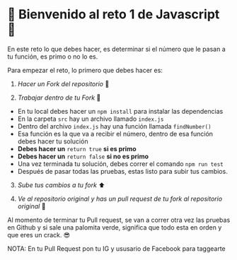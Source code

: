 
# :sparkler: Bienvenido al reto 1 de Javascript :sparkler:

En este reto lo que debes hacer, es determinar si el número que le pasan a tu función, es primo o no lo es.

Para empezar el reto, lo primero que debes hacer es:

1. *Hacer un Fork del repositorio*  :fork_and_knife:

2. *Trabajar dentro de tu Fork* :spaghetti:
- En tu local debes hacer un `npm install` para instalar las dependencias
- En la carpeta `src` hay un archivo llamado `index.js`
- Dentro del archivo `index.js` hay una función llamada `findNumber()`
- Esa función es la que va a recibir el número, dentro de esa función debes hacer tu solución
- **Debes hacer un** `return true`   **si es primo**
- **Debes hacer un** `return false`   **si no es primo**
- Una vez terminada tu solución, debes correr el comando `npm run test`
- Después de pasar todas las pruebas, estas listo para subir tus cambios.
3. *Sube tus cambios a tu fork* :arrow_up:

4. *Ve al repositorio original y has un pull request de tu fork al repositorio original* :arrows_counterclockwise:

Al momento de terminar tu Pull request, se van a correr otra vez las pruebas en Github y si sale una palomita verde, significa que todo esta en orden y que eres un crack. :sunglasses:

NOTA: En tu Pull Request pon tu IG y ususario de Facebook para taggearte

